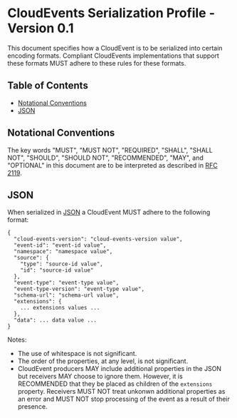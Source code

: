 # CloudEvents Serialization Profile - Version 0.1

This document specifies how a CloudEvent is to be serialized into certain
encoding formats. Compliant CloudEvents implementations that support these
formats MUST adhere to these rules for these formats.

## Table of Contents
- [Notational Conventions](#notational-conventions)
- [JSON](#json)

## Notational Conventions

The key words "MUST", "MUST NOT", "REQUIRED", "SHALL", "SHALL NOT", "SHOULD",
"SHOULD NOT", "RECOMMENDED", "MAY", and "OPTIONAL" in this document are to
be interpreted as described in [RFC 2119](https://tools.ietf.org/html/rfc2119).

## JSON

When serialized in [JSON](https://tools.ietf.org/html/rfc7159) a CloudEvent
MUST adhere to the following format:

```
{
  "cloud-events-version": "cloud-events-version value",
  "event-id": "event-id value",
  "namespace": "namespace value",
  "source": {
    "type": "source-id value",
    "id": "source-id value"
  },
  "event-type": "event-type value",
  "event-type-version": "event-type value",
  "schema-url": "schema-url value",
  "extensions": {
    ... extensions values ...
  },
  "data": ... data value ...
}
```

Notes:
- The use of whitespace is not significant.
- The order of the properties, at any level, is not significant.
- CloudEvent producers MAY include additional properties in the JSON
  but receivers MAY choose to ignore them. However, it is RECOMMENDED that
  they be placed as children of the `extensions` property. Receivers
  MUST NOT treat unkonwn additional properties as an error and MUST NOT stop
  processing of the event as a result of their presence.
